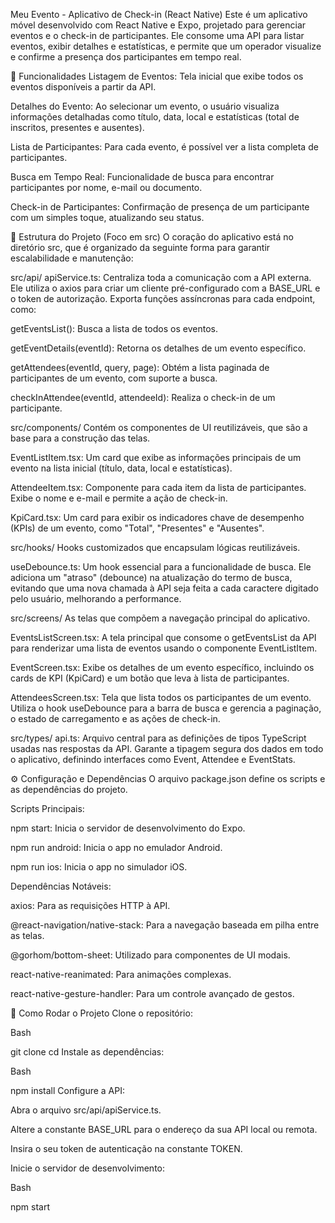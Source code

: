 Meu Evento - Aplicativo de Check-in (React Native)
Este é um aplicativo móvel desenvolvido com React Native e Expo, projetado para gerenciar eventos e o check-in de participantes. Ele consome uma API para listar eventos, exibir detalhes e estatísticas, e permite que um operador visualize e confirme a presença dos participantes em tempo real.

🚀 Funcionalidades
Listagem de Eventos: Tela inicial que exibe todos os eventos disponíveis a partir da API.

Detalhes do Evento: Ao selecionar um evento, o usuário visualiza informações detalhadas como título, data, local e estatísticas (total de inscritos, presentes e ausentes).

Lista de Participantes: Para cada evento, é possível ver a lista completa de participantes.

Busca em Tempo Real: Funcionalidade de busca para encontrar participantes por nome, e-mail ou documento.

Check-in de Participantes: Confirmação de presença de um participante com um simples toque, atualizando seu status.

📂 Estrutura do Projeto (Foco em src)
O coração do aplicativo está no diretório src, que é organizado da seguinte forma para garantir escalabilidade e manutenção:

src/api/
apiService.ts: Centraliza toda a comunicação com a API externa. Ele utiliza o axios para criar um cliente pré-configurado com a BASE_URL e o token de autorização. Exporta funções assíncronas para cada endpoint, como:

getEventsList(): Busca a lista de todos os eventos.

getEventDetails(eventId): Retorna os detalhes de um evento específico.

getAttendees(eventId, query, page): Obtém a lista paginada de participantes de um evento, com suporte a busca.

checkInAttendee(eventId, attendeeId): Realiza o check-in de um participante.

src/components/
Contém os componentes de UI reutilizáveis, que são a base para a construção das telas.

EventListItem.tsx: Um card que exibe as informações principais de um evento na lista inicial (título, data, local e estatísticas).

AttendeeItem.tsx: Componente para cada item da lista de participantes. Exibe o nome e e-mail e permite a ação de check-in.

KpiCard.tsx: Um card para exibir os indicadores chave de desempenho (KPIs) de um evento, como "Total", "Presentes" e "Ausentes".

src/hooks/
Hooks customizados que encapsulam lógicas reutilizáveis.

useDebounce.ts: Um hook essencial para a funcionalidade de busca. Ele adiciona um "atraso" (debounce) na atualização do termo de busca, evitando que uma nova chamada à API seja feita a cada caractere digitado pelo usuário, melhorando a performance.

src/screens/
As telas que compõem a navegação principal do aplicativo.

EventsListScreen.tsx: A tela principal que consome o getEventsList da API para renderizar uma lista de eventos usando o componente EventListItem.

EventScreen.tsx: Exibe os detalhes de um evento específico, incluindo os cards de KPI (KpiCard) e um botão que leva à lista de participantes.

AttendeesScreen.tsx: Tela que lista todos os participantes de um evento. Utiliza o hook useDebounce para a barra de busca e gerencia a paginação, o estado de carregamento e as ações de check-in.

src/types/
api.ts: Arquivo central para as definições de tipos TypeScript usadas nas respostas da API. Garante a tipagem segura dos dados em todo o aplicativo, definindo interfaces como Event, Attendee e EventStats.

⚙️ Configuração e Dependências
O arquivo package.json define os scripts e as dependências do projeto.

Scripts Principais:

npm start: Inicia o servidor de desenvolvimento do Expo.

npm run android: Inicia o app no emulador Android.

npm run ios: Inicia o app no simulador iOS.

Dependências Notáveis:

axios: Para as requisições HTTP à API.

@react-navigation/native-stack: Para a navegação baseada em pilha entre as telas.

@gorhom/bottom-sheet: Utilizado para componentes de UI modais.

react-native-reanimated: Para animações complexas.

react-native-gesture-handler: Para um controle avançado de gestos.

🏁 Como Rodar o Projeto
Clone o repositório:

Bash

git clone <URL-DO-SEU-REPOSITORIO>
cd <NOME-DO-PROJETO>
Instale as dependências:

Bash

npm install
Configure a API:

Abra o arquivo src/api/apiService.ts.

Altere a constante BASE_URL para o endereço da sua API local ou remota.

Insira o seu token de autenticação na constante TOKEN.

Inicie o servidor de desenvolvimento:

Bash

npm start
